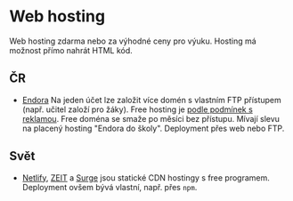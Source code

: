 # Web hosting
Web hosting zdarma nebo za výhodné ceny pro výuku. Hosting má možnost přímo nahrát HTML kód.

## ČR

* [Endora](https://www.endora.cz/) Na jeden účet lze založit více domén s vlastním FTP přístupem (např. učitel založí pro žáky). Free hosting je [podle podmínek s reklamou](https://www.endora.cz/podpora/podminky-pouziti). Free doména se smaže po měsíci bez přístupu. Mívají slevu na placený hosting "Endora do školy". Deployment přes web nebo FTP.

## Svět

* [Netlify](https://www.netlify.com/), [ZEIT](https://zeit.co) a [Surge](https://surge.sh/) jsou statické CDN hostingy s free programem. Deployment ovšem bývá vlastní, např. přes `npm`.